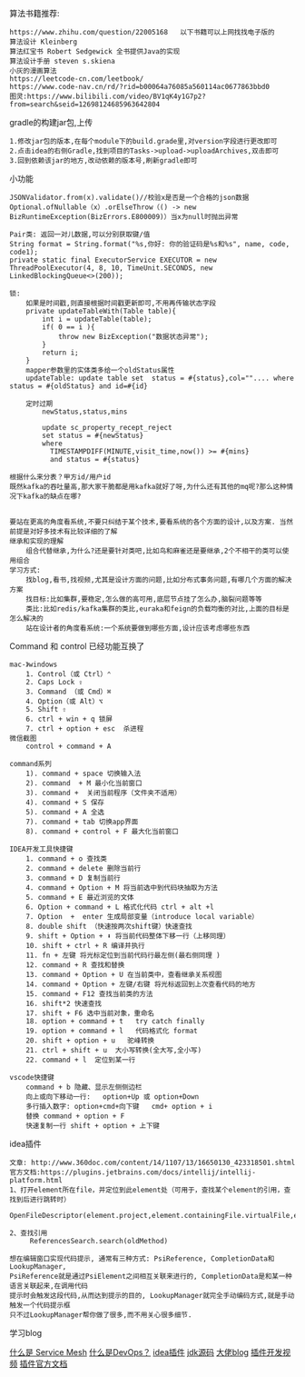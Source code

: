 算法书籍推荐:
    
    https://www.zhihu.com/question/22005168   以下书籍可以上网找找电子版的
    算法设计 Kleinberg
    算法红宝书 Robert Sedgewick 全书提供Java的实现
    算法设计手册 steven s.skiena
    小灰的漫画算法
    https://leetcode-cn.com/leetbook/
    https://www.code-nav.cn/rd/?rid=b00064a76085a560114ac0677863bbd0
    图灵:https://www.bilibili.com/video/BV1qK4y1G7p2?from=search&seid=12698124685963642804
    
gradle的构建jar包,上传

    1.修改jar包的版本,在每个module下的build.grade里,对version字段进行更改即可
    2.点击idea的右侧Gradle,找到项目的Tasks->upload->uploadArchives,双击即可
    3.回到依赖该jar的地方,改动依赖的版本号,刷新gradle即可

小功能

    JSONValidator.from(x).validate()//校验x是否是一个合格的json数据
    Optional.ofNullable（x）.orElseThrow（() -> new BizRuntimeException(BizErrors.E800009)）当x为null时抛出异常
    
    Pair类: 返回一对儿数据,可以分别获取键/值
    String format = String.format("%s,你好: 你的验证码是%s和%s", name, code, code1);
    private static final ExecutorService EXECUTOR = new ThreadPoolExecutor(4, 8, 10, TimeUnit.SECONDS, new LinkedBlockingQueue<>(200));
    
    锁:
        如果是时间戳,则直接根据时间戳更新即可,不用再传输状态字段	
        private updateTableWith(Table table){
            int i = updateTable(table);
            if( 0 == i ){
                throw new BizException("数据状态异常");
            }
            return i;
        }
        mapper参数里的实体类多给一个oldStatus属性	
        updateTable: update table set  status = #{status},col="".... where status = #{oldStatus} and id=#{id}
    	
    	定时过期
        	newStatus,status,mins
        	
        	update sc_property_recept_reject
            set status = #{newStatus}
            where
              TIMESTAMPDIFF(MINUTE,visit_time,now()) >= #{mins}
              and status = #{status}
    	
    根据什么来分表？甲方id/用户id 
    既然kafka的吞吐量高,那大家干脆都是用kafka就好了呀,为什么还有其他的mq呢?那么这种情况下kafka的缺点在哪?


    要站在更高的角度看系统,不要只纠结于某个技术,要看系统的各个方面的设计,以及方案. 当然前提是对好多技术有比较详细的了解
    继承和实现的理解
        组合代替继承,为什么?还是要针对类吧,比如鸟和麻雀还是要继承,2个不相干的类可以使用组合
    学习方式:
        找blog,看书,找视频,尤其是设计方面的问题,比如分布式事务问题,有哪几个方面的解决方案
        找目标:比如集群,要稳定,怎么做的高可用,底层节点挂了怎么办,脑裂问题等等
        类比:比如redis/kafka集群的类比,euraka和feign的负载均衡的对比,上面的目标是怎么解决的
        站在设计者的角度看系统:一个系统要做到哪些方面,设计应该考虑哪些东西

Command 和 control 已经功能互换了

    mac-》windows
        1. Control（或 Ctrl）⌃
        2. Caps Lock ⇪
        3. Command （或 Cmd）⌘
        4. Option（或 Alt）⌥
        5. Shift ⇧
        6. ctrl + win + q 锁屏
        7. ctrl + option + esc  杀进程
    微信截图
        control + command + A
    
    command系列
        1). command + space 切换输入法
        2). command  + M 最小化当前窗口
        3). command +  关闭当前程序（文件夹不适用）
        4). command + S 保存
        5). command + A 全选
        7). command + tab 切换app界面
        8). command + control + F 最大化当前窗口
    
    IDEA开发工具快捷键
        1. command + o 查找类
        2. command + delete 删除当前行
        3. command + D 复制当前行
        4. command + Option + M 将当前选中到代码块抽取为方法
        5. command + E 最近浏览的文体
        6. Option + command + L 格式化代码 ctrl + alt +l
        7. Option  +  enter 生成局部变量（introduce local variable）
        8. double shift （快速按两次shift键）快速查找
        9. shift + Option + ⬇️ 将当前代码整体下移一行（上移同理）
        10. shift + ctrl + R 编译并执行
        11. fn + 左键 将光标定位到当前代码行最左侧(最右侧同理 )
        12. command + R 查找和替换
        13. command + Option + U 在当前类中，查看继承关系视图
        14. command + Option + 左键/右键 将光标返回到上次查看代码的地方
        15. command + F12 查找当前类的方法
        16. shift*2 快速查找
        17. shift + F6 选中当前对象，重命名
        18. option + command + t   try catch finally
        19. option + command + l   代码格式化 format
        20. shift + option + u   驼峰转换
        21. ctrl + shift + u  大小写转换(全大写,全小写)
        22. command + l  定位到某一行
    
    vscode快捷键
        command + b 隐藏、显示左侧侧边栏
        向上或向下移动一行:   option+Up 或 option+Down
        多行插入数字: option+cmd+向下键   cmd+ option + i 
        替换 command + option + F
        快速复制一行 shift + option + 上下键

idea插件
    
    文章: http://www.360doc.com/content/14/1107/13/16650130_423318501.shtml
    官方文档:https://plugins.jetbrains.com/docs/intellij/intellij-platform.html
    1、打开element所在file，并定位到此element处（可用于，查找某个element的引用，查找到后进行跳转时）
         OpenFileDescriptor(element.project,element.containingFile.virtualFile,element.startOffset).navigate(true)
    
    2、查找引用
         ReferencesSearch.search(oldMethod)
    
    想在编辑窗口实现代码提示, 通常有三种方式: PsiReference, CompletionData和LookupManager,
    PsiReference就是通过PsiElement之间相互关联来进行的, CompletionData是和某一种语言关联起来,在调用代码
    提示时会触发这段代码,从而达到提示的目的, LookupManager就完全手动编码方式,就是手动触发一个代码提示框
    只不过LookupManager帮你做了很多,而不用关心很多细节.
    
学习blog

[什么是 Service Mesh](https://zhuanlan.zhihu.com/p/61901608)
[什么是DevOps？](https://www.zhihu.com/question/58702398)
[idea插件](https://cloud.tencent.com/developer/article/1348741)
[jdk源码](https://my.oschina.net/u/2518341/blog/1931088/)
[大佬blog](https://segmentfault.com/u/dajun2733/articles?page=13)
[插件开发视频](https://www.bilibili.com/video/BV1Zi4y1b7fw?from=search&seid=15220875007533018924&spm_id_from=333.337.0.0)
[插件官方文档](https://plugins.jetbrains.com/docs/intellij/plugin-components.html#subscribing-to-events)







